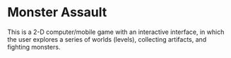 Monster Assault
===============

This is a 2-D computer/mobile game with an interactive interface, in which the user explores a series of worlds (levels), collecting artifacts, and fighting monsters.
